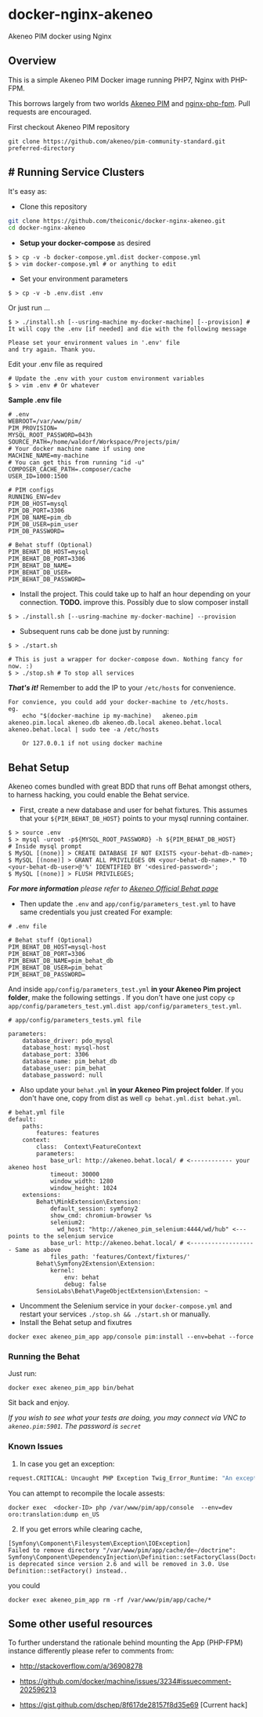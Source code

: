 # docker-nginx-akeneo
Akeneo PIM docker using Nginx

## Overview
This is a simple Akeneo PIM Docker image running PHP7, Nginx with PHP-FPM.

This borrows largely from two worlds [Akeneo PIM](https://docs.akeneo.com/1.6/developer_guide/installation/system_requirements/system_install_ubuntu_1604.html) and [nginx-php-fpm](https://github.com/ngineered/nginx-php-fpm). Pull requests are encouraged.

First checkout Akeneo PIM repository
```
git clone https://github.com/akeneo/pim-community-standard.git preferred-directory
```

## # Running Service Clusters
It's easy as:
- Clone this repository
```BASH
git clone https://github.com/theiconic/docker-nginx-akeneo.git
cd docker-nginx-akeneo
```
- **Setup your docker-compose** as desired
```
$ > cp -v -b docker-compose.yml.dist docker-compose.yml
$ > vim docker-compose.yml # or anything to edit
```

- Set your environment parameters
```
$ > cp -v -b .env.dist .env
```
Or just run ...
```
$ > ./install.sh [--usring-machine my-docker-machine] [--provision] # It will copy the .env [if needed] and die with the following message

Please set your environment values in '.env' file 
and try again. Thank you.

```
Edit your .env file as required
```
# Update the .env with your custom environment variables
$ > vim .env # Or whatever
```
**Sample .env file**
```
# .env
WEBROOT=/var/www/pim/
PIM_PROVISION=
MYSQL_ROOT_PASSWORD=043h
SOURCE_PATH=/home/waldorf/Workspace/Projects/pim/
# Your docker machine name if using one
MACHINE_NAME=my-machine
# You can get this from running "id -u"
COMPOSER_CACHE_PATH=.composer/cache
USER_ID=1000:1500

# PIM configs
RUNNING_ENV=dev
PIM_DB_HOST=mysql
PIM_DB_PORT=3306
PIM_DB_NAME=pim_db
PIM_DB_USER=pim_user
PIM_DB_PASSWORD=

# Behat stuff (Optional)
PIM_BEHAT_DB_HOST=mysql
PIM_BEHAT_DB_PORT=3306
PIM_BEHAT_DB_NAME=
PIM_BEHAT_DB_USER=
PIM_BEHAT_DB_PASSWORD=
```

- Install the project. This could take up to half an hour depending on your connection. **TODO.** improve this. Possibly due to slow composer install
```
$ > ./install.sh [--usring-machine my-docker-machine] --provision 

```
- Subsequent runs cab be done just by running:
```
$ > ./start.sh

# This is just a wrapper for docker-compose down. Nothing fancy for now. :)
$ > ./stop.sh # To stop all services
```

***That's it!*** Remember to add the IP to your `/etc/hosts` for convenience.
```
For convience, you could add your docker-machine to /etc/hosts.
eg. 
    echo "$(docker-machine ip my-machine)	akeneo.pim akeneo.pim.local akeneo.db akeneo.db.local akeneo.behat.local akeneo.behat.local | sudo tee -a /etc/hosts
    
    Or 127.0.0.1 if not using docker machine
```

## Behat Setup
Akeneo comes bundled with great BDD that runs off Behat amongst others, to harness hacking, you could enable the Behat service.

- First, create a new database and user for behat fixtures.
This assumes that your `${PIM_BEHAT_DB_HOST}` points to your mysql running container. 
```
$ > source .env
$ > mysql -uroot -p${MYSQL_ROOT_PASSWORD} -h ${PIM_BEHAT_DB_HOST}
# Inside mysql prompt
$ MySQL [(none)] > CREATE DATABASE IF NOT EXISTS <your-behat-db-name>;
$ MySQL [(none)] > GRANT ALL PRIVILEGES ON <your-behat-db-name>.* TO <your-behat-db-user>@'%' IDENTIFIED BY '<desired-password>';
$ MySQL [(none)] > FLUSH PRIVILEGES;
```
***For more information** please refer to [Akeneo Official Behat page](https://docs.akeneo.com/1.5/reference/best_practices/core/behat.html#configure-behat)*

- Then update the `.env` and `app/config/parameters_test.yml` to have same credentials you just created
For example:
```
# .env file

# Behat stuff (Optional)
PIM_BEHAT_DB_HOST=mysql-host
PIM_BEHAT_DB_PORT=3306
PIM_BEHAT_DB_NAME=pim_behat_db
PIM_BEHAT_DB_USER=pim_behat
PIM_BEHAT_DB_PASSWORD=
```

And inside `app/config/parameters_test.yml` **in your Akeneo Pim project folder**, make the following settings . If you don't have one just copy `cp app/config/parameters_test.yml.dist app/config/parameters_test.yml`.

```
# app/config/parameters_tests.yml file

parameters:
    database_driver: pdo_mysql
    database_host: mysql-host
    database_port: 3306
    database_name: pim_behat_db
    database_user: pim_behat
    database_password: null
```
- Also update your `behat.yml` **in your Akeneo Pim project folder**. If you don't have one, copy from dist as well `cp behat.yml.dist behat.yml`.
```
# behat.yml file
default:
    paths:
        features: features
    context:
        class:  Context\FeatureContext
        parameters:
            base_url: http://akeneo.behat.local/ # <------------ your akeneo host
            timeout: 30000
            window_width: 1280
            window_height: 1024
    extensions:
        Behat\MinkExtension\Extension:
            default_session: symfony2
            show_cmd: chromium-browser %s
            selenium2:
              wd_host: "http://akeneo_pim_selenium:4444/wd/hub" <--- points to the selenium service
            base_url: http://akeneo.behat.local/ # <------------------- Same as above
            files_path: 'features/Context/fixtures/'
        Behat\Symfony2Extension\Extension:
            kernel:
                env: behat
                debug: false
        SensioLabs\Behat\PageObjectExtension\Extension: ~

```

- Uncomment the Selenium service in your `docker-compose.yml` and restart your services `./stop.sh && ./start.sh`  or manually.
- Install the Behat setup and fixutres
```
docker exec akeneo_pim_app app/console pim:install --env=behat --force
```
### Running the Behat
Just run:
```
docker exec akeneo_pim_app bin/behat
```
Sit back and enjoy.

*If you wish to see what your tests are doing, you may connect via VNC to `akeneo.pim:5901`. The password is `secret`*

### Known Issues
1. In case you get an exception:
```BASH
request.CRITICAL: Uncaught PHP Exception Twig_Error_Runtime: "An exception has been thrown during the rendering of a template ("Error during translations file generation for locale "en_US"")." at /var/www/pim/src/Oro/Bundle/TranslationBundle/Resources/views/requirejs.config.js.twig line 4 {"exception":"[object] (Twig_Error_Runtime(code: 0): An exception has been thrown during the rendering of a template (\"Error during translations file generation for locale \"en_US\"\"). at /var/www/pim/src/Oro/Bundle/TranslationBundle/Resources/views/requirejs.config.js.twig:4, RuntimeException(code: 0): Error during translations file generation for locale \"en_US\" at /var/www/pim/src/Pim/Bundle/EnrichBundle/Twig/TranslationsExtension.php:70)"} []
```

You can attempt to recompile the locale assests:
```
docker exec  <docker-ID> php /var/www/pim/app/console  --env=dev oro:translation:dump en_US
```
2. If you get errors while clearing cache, 
```
[Symfony\Component\Filesystem\Exception\IOException]                                                                                                                                                                                                                
Failed to remove directory "/var/www/pim/app/cache/de~/doctrine": Symfony\Component\DependencyInjection\Definition::setFactoryClass(Doctrine\ORM\EntityManager) is deprecated since version 2.6 and will be removed in 3.0. Use Definition::setFactory() instead.. 
```
you could

```
docker exec akeneo_pim_app rm -rf /var/www/pim/app/cache/*
```

## Some other useful resources
To further understand the rationale behind mounting the App (PHP-FPM) instance differently please refer to comments from:
- http://stackoverflow.com/a/36908278
- https://github.com/docker/machine/issues/3234#issuecomment-202596213

- https://gist.github.com/dschep/8f617de28157f8d35e69 \[Current hack\]
